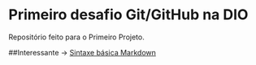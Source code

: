 # Primeiro desafio Git/GitHub na DIO
Repositório feito para o Primeiro Projeto.

##Interessante ->
[Sintaxe básica Markdown](https://www.markdownguide.org/basic-syntax/)
